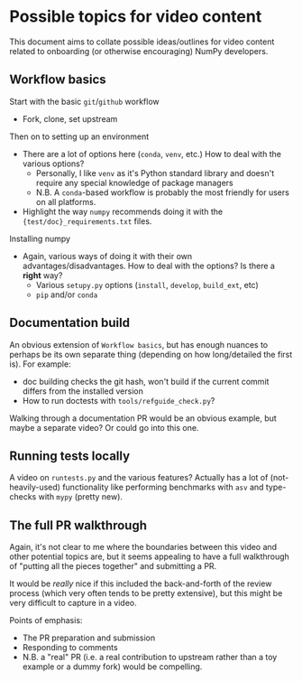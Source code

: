 # Possible topics for video content

This document aims to collate possible ideas/outlines for video content
related to onboarding (or otherwise encouraging) NumPy developers.

## Workflow basics

Start with the basic `git`/`github` workflow
 - Fork, clone, set upstream

Then on to setting up an environment
 - There are a lot of options here (`conda`, `venv`, etc.) How to deal with the
   various options?
    * Personally, I like `venv` as it's Python standard library
      and doesn't require any special knowledge of package managers
    * N.B. A `conda`-based workflow is probably the most friendly for users on all
      platforms.
 - Highlight the way `numpy` recommends doing it with the
   `{test/doc}_requirements.txt` files.

Installing numpy
 - Again, various ways of doing it with their own advantages/disadvantages.
   How to deal with the options? Is there a **right** way?
     * Various `setupy.py` options (`install`, `develop`, `build_ext`, etc)
     * `pip` and/or `conda`

## Documentation build

An obvious extension of `Workflow basics`, but has enough nuances to perhaps
be its own separate thing (depending on how long/detailed the first is).
For example:
 - doc building checks the git hash, won't build if the current commit
   differs from the installed version
 - How to run doctests with `tools/refguide_check.py`?

Walking through a documentation PR would be an obvious example, but maybe a
separate video? Or could go into this one.

## Running tests locally

A video on `runtests.py` and the various features? Actually has a lot of
(not-heavily-used) functionality like performing benchmarks with `asv` and
type-checks with `mypy` (pretty new).

## The full PR walkthrough

Again, it's not clear to me where the boundaries between this video and other
potential topics are, but it seems appealing to have a full walkthrough of
"putting all the pieces together" and submitting a PR.

It would be *really* nice if this included the back-and-forth of the review
process (which very often tends to be pretty extensive), but this might be
very difficult to capture in a video.

Points of emphasis:
  - The PR preparation and submission
  - Responding to comments
  - N.B. a "real" PR (i.e. a real contribution to upstream rather than a toy
    example or a dummy fork) would be compelling.
